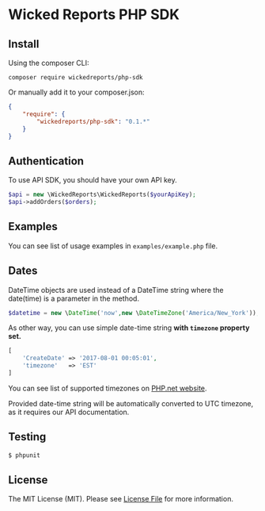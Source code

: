 # Wicked Reports PHP SDK

## Install

Using the composer CLI:

```
composer require wickedreports/php-sdk
```

Or manually add it to your composer.json:

``` json
{
    "require": {
        "wickedreports/php-sdk": "0.1.*"
    }
}
```

## Authentication
To use API SDK, you should have your own API key.

```php
$api = new \WickedReports\WickedReports($yourApiKey);
$api->addOrders($orders);
```

## Examples
You can see list of usage examples in `examples/example.php` file.


## Dates

DateTime objects are used instead of a DateTime string where the date(time) is a parameter in the method.

```php
$datetime = new \DateTime('now',new \DateTimeZone('America/New_York'));
```

As other way, you can use simple date-time string __with `timezone` property set.__

```php
[
    'CreateDate' => '2017-08-01 00:05:01',
    'timezone'   => 'EST'
]
```

You can see list of supported timezones on [PHP.net website](http://php.net/manual/en/timezones.php).

Provided date-time string will be automatically converted to UTC timezone, as it requires our API documentation.

## Testing

``` bash
$ phpunit
```


## License

The MIT License (MIT). Please see [License File](https://github.com/wickedreports/php-sdk/blob/master/LICENSE) for more information.